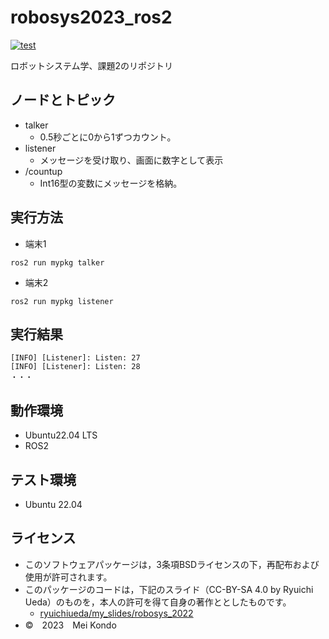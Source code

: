 # robosys2023_ros2
[![test](https://github.com/konnddo/robosys_ros2/actions/workflows/test.yml/badge.svg)](https://github.com/konnddo/robosys_ros2/actions/workflows/test.yml)

ロボットシステム学、課題2のリポジトリ

## ノードとトピック
 * talker
    * 0.5秒ごとに0から1ずつカウント。
 * listener
    * メッセージを受け取り、画面に数字として表示
 * /countup
    * Int16型の変数にメッセージを格納。

## 実行方法
 * 端末1
```
ros2 run mypkg talker
```
 * 端末2
```
ros2 run mypkg listener
```

## 実行結果
```
[INFO] [Listener]: Listen: 27
[INFO] [Listener]: Listen: 28
・・・
```

## 動作環境
 * Ubuntu22.04 LTS
 * ROS2

## テスト環境
 * Ubuntu 22.04

## ライセンス
 * このソフトウェアパッケージは，3条項BSDライセンスの下，再配布および使用が許可されます。
 * このパッケージのコードは，下記のスライド（CC-BY-SA 4.0 by Ryuichi Ueda）のものを，本人の許可を得て自身の著作ととしたものです。
   * [ryuichiueda/my_slides/robosys_2022](https://github.com/ryuichiueda/my_slides/tree/master/robosys_2022)
 * ©　2023　Mei Kondo
